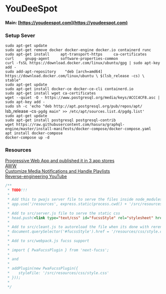 # YouDeeSpot

#### Main: [https://youdeespot.com](https://youdeespot.com)

### Setup Sever
`sudo apt-get update`  
`sudo apt-get remove docker docker-engine docker.io containerd runc`  
`sudo apt-get install     apt-transport-https     ca-certificates     curl     gnupg-agent     software-properties-common`  
`curl -fsSL https://download.docker.com/linux/ubuntu/gpg | sudo apt-key add -`  
`sudo add-apt-repository    "deb [arch=amd64] https://download.docker.com/linux/ubuntu \
   $(lsb_release -cs) \
   stable"`  
`sudo apt-get update`  
`sudo apt-get install docker-ce docker-ce-cli containerd.io`  
`sudo apt-get install wget ca-certificates`  
`wget --quiet -O - https://www.postgresql.org/media/keys/ACCC4CF8.asc | sudo apt-key add -`  
`sudo sh -c 'echo "deb http://apt.postgresql.org/pub/repos/apt/ `lsb_release -cs`-pgdg main" >> /etc/apt/sources.list.d/pgdg.list'`  
`sudo apt-get update`  
`sudo apt-get install postgresql postgresql-contrib`  
`wget https://raw.githubusercontent.com/hasura/graphql-engine/master/install-manifests/docker-compose/docker-compose.yaml`  
`apt install docker-compose`  
`docker-compose up -d`  

### Resources  
[Progressive Web App and published it in 3 app stores](https://medium.freecodecamp.org/i-built-a-pwa-and-published-it-in-3-app-stores-heres-what-i-learned-7cb3f56daf9b)  
[AWW](https://awwapp.com/b/ucwizf5i3/?dis=%5B%5B%22no-init-modal%22%5D%2C%5B%22join-board%22%5D%5D)  
[Customize Media Notifications and Handle Playlists](https://developers.google.com/web/updates/2017/02/media-session)  
[Reverse-engineering YouTube](https://tyrrrz.me/Blog/Reverse-engineering-YouTube)

```javascript
/**
 * TODO!!!
 * 
 * Add this to pwajs server file to serve the files inside node_modules/@pwajs
 * app.use('/resources', express.static(process.cwd() + '/src/resources/'));
 * 
 * Add to src/server.js file to serve the static css
 * head.push(<link type="text/css" id="fucssStyle" rel="stylesheet" href="/resources/css/style.css" />)
 * 
 * Add to src/cleant.js to autoreload the file when its done with rerendering
 * document.querySelector('#fucssStyle').href = '/resources/css/style.css' + '?' + new Date().getTime();
 * 
 * Add to src/webpack.js fucss support
 * 
 * import { PwaFucssPlugin } from 'next-fucss';
 * 
 * and
 * 
 * addPlugin(new PwaFucssPlugin({
 *    styleFile: '/src/resources/css/style.css' 
 * }));
 * 
 */
 
 ```